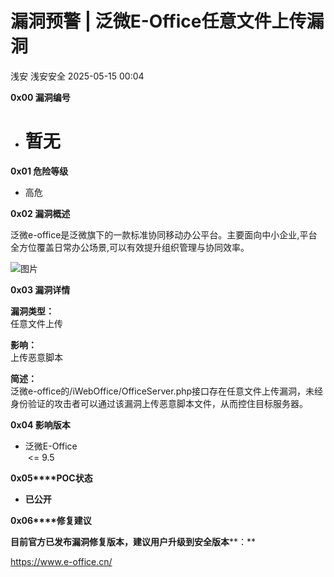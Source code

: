 #  漏洞预警 | 泛微E-Office任意文件上传漏洞   
浅安  浅安安全   2025-05-15 00:04  
  
**0x00 漏洞编号**  
- # 暂无  
  
**0x01 危险等级**  
- 高危  
  
**0x02 漏洞概述**  
  
泛微e-office是泛微旗下的一款标准协同移动办公平台。主要面向中小企业,平台全方位覆盖日常办公场景,可以有效提升组织管理与协同效率。  
  
![图片](https://mmbiz.qpic.cn/sz_mmbiz_png/7stTqD182SXdzG6PvYOo48icCguABC2qRrw0e9ZQvIyJQ5BmT1wdYuJb6uf1Wrncfiaob5icVRjM1JAiaEGHgARtqg/640?wx_fmt=other&from=appmsg&wxfrom=5&wx_lazy=1&wx_co=1&tp=webp "")  
  
**0x03 漏洞详情**  
  
**漏洞类型：**  
任意文件上传  
  
**影响：**  
上传恶意脚本  
  
**简述：**  
泛微e-office的/iWebOffice/OfficeServer.php接口存在任意文件上传漏洞，未经身份验证的攻击者可以通过该漏洞上传恶意脚本文件，从而控住目标服务器。  
  
**0x04 影响版本**  
- 泛微E-Office  
 <= 9.5  
  
  
**0x05****POC状态**  
- **已公开**  
  
**0x06****修复建议**  
  
**目前官方已发布漏洞修复版本，建议用户升级到安全版本****：**  
  
https://www.e-office.cn/  
  
  
  
